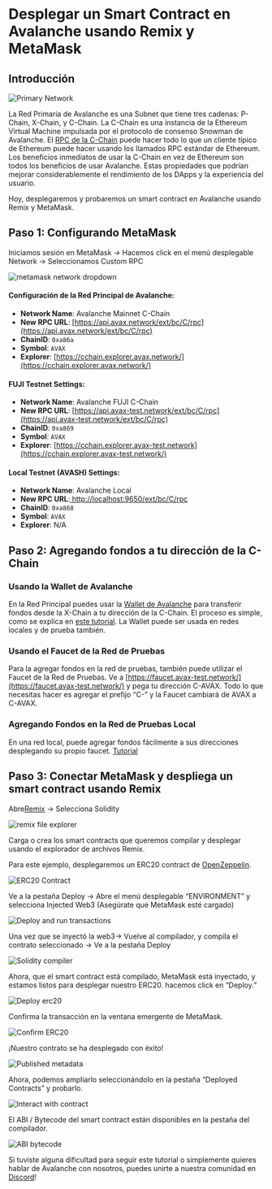 # Desplegar un Smart Contract en Avalanche usando Remix y MetaMask

## Introducción

![Primary Network](../../../.gitbook/assets/primary-network.png)

La Red Primaria de Avalanche es una Subnet que tiene tres cadenas: P-Chain, X-Chain, y C-Chain. La C-Chain es una instancia de la Ethereum Virtual Machine impulsada por el protocolo de consenso Snowman de Avalanche. El [RPC de la C-Chain](../../avalanchego-apis/contract-chain-c-chain-api.md) puede hacer todo lo que un cliente típico de Ethereum puede hacer usando los llamados RPC estándar de Ethereum. Los beneficios inmediatos de usar la C-Chain en vez de Ethereum son todos los beneficios de usar Avalanche. Estas propiedades que podrían mejorar considerablemente el rendimiento de los DApps y la experiencia del usuario.

Hoy, desplegaremos y probaremos un smart contract en Avalanche usando Remix y MetaMask.

## Paso 1: Configurando MetaMask

Iniciamos sesión en MetaMask -&gt; Hacemos click en el menú desplegable Network -&gt; Seleccionamos Custom RPC

![metamask network dropdown](../../../.gitbook/assets/metamask-network-dropdown.png)

#### **Configuración de la Red Principal de Avalanche:**

* **Network Name**: Avalanche Mainnet C-Chain
* **New RPC URL**: [https://api.avax.network/ext/bc/C/rpc](https://api.avax.network/ext/bc/C/rpc)
* **ChainID**: `0xa86a`
* **Symbol**: `AVAX`
* **Explorer**: [https://cchain.explorer.avax.network/](https://cchain.explorer.avax.network/)

#### **FUJI Testnet Settings:**

* **Network Name**: Avalanche FUJI C-Chain
* **New RPC URL**: [https://api.avax-test.network/ext/bc/C/rpc](https://api.avax-test.network/ext/bc/C/rpc)
* **ChainID**: `0xa869`
* **Symbol**: `AVAX`
* **Explorer**: [https://cchain.explorer.avax-test.network](https://cchain.explorer.avax-test.network/)

#### **Local Testnet \(AVASH\) Settings:**

* **Network Name**: Avalanche Local
* **New RPC URL**:[ ](http://localhost:9650/ext/bc/C/rpc)[http://localhost:9650/ext/bc/C/rpc](http://localhost:9650/ext/bc/C/rpc)
* **ChainID**: `0xa868`
* **Symbol**: `AVAX`
* **Explorer**: N/A

## Paso 2: Agregando fondos a tu dirección de la C-Chain

### **Usando la Wallet de Avalanche**

En la Red Principal puedes usar la [Wallet de Avalanche](https://wallet.avax.network/) para transferir fondos desde la X-Chain a tu dirección de la C-Chain. El proceso es simple, como se explica en [este tutorial](../platform/transfer-avax-between-x-chain-and-c-chain.md). La Wallet puede ser usada en redes locales y de prueba también.

### **Usando el Faucet de la Red de Pruebas**

Para la agregar fondos en la red de pruebas, también puede utilizar el Faucet de la Red de Pruebas. Ve a [https://faucet.avax-test.network/](https://faucet.avax-test.network/) y pega tu dirección C-AVAX. Todo lo que necesitas hacer es agregar el prefijo “C-” y la Faucet cambiará de AVAX a C-AVAX.

### Agregando Fondos en la Red de Pruebas Local

En una red local, puede agregar fondos fácilmente a sus direcciones desplegando su propio faucet. [Tutorial](https://medium.com/avalabs/the-ava-platform-tools-pt-2-the-ava-faucet-48f28da57146)

## Paso 3: Conectar MetaMask y despliega un smart contract usando Remix

Abre[Remix](https://remix.ethereum.org/) -&gt; Selecciona Solidity

![remix file explorer](../../../.gitbook/assets/remix-file-explorer.png)

Carga o crea los smart contracts que queremos compilar y desplegar usando el explorador de archivos Remix.

Para este ejemplo, desplegaremos un ERC20 contract de [OpenZeppelin](https://openzeppelin.com/contracts).

![ERC20 Contract](../../../.gitbook/assets/erc20-contract.png)

Ve a la pestaña Deploy -&gt; Abre el menú desplegable “ENVIRONMENT” y selecciona Injected Web3 \(Asegúrate que MetaMask esté cargado\)

![Deploy and run transactions](../../../.gitbook/assets/deploy-and-run-transactions.png)

Una vez que se inyectó la web3-&gt; Vuelve al compilador, y compila el contrato seleccionado -&gt; Ve a la pestaña Deploy 

![Solidity compiler](../../../.gitbook/assets/solidity-compiler.png)

Ahora, que el smart contract está compilado, MetaMask está inyectado, y estamos listos para desplegar nuestro ERC20. hacemos click en “Deploy.”

![Deploy erc20](../../../.gitbook/assets/deploy-erc20.png)

Confirma la transacción en la ventana emergente de MetaMask.

![Confirm ERC20](../../../.gitbook/assets/confirm-erc20.png)

¡Nuestro contrato se ha desplegado con éxito!

![Published metadata](../../../.gitbook/assets/published-metadata.png)

Ahora, podemos ampliarlo seleccionándolo en la pestaña “Deployed Contracts” y probarlo.

![Interact with contract](../../../.gitbook/assets/interact-with-contract.png)

El ABI / Bytecode del smart contract están disponibles en la pestaña del compilador.

![ABI bytecode](../../../.gitbook/assets/abi-bytecode.png)

Si tuviste alguna dificultad para seguir este tutorial o simplemente quieres hablar de Avalanche con nosotros, puedes unirte a nuestra comunidad en [Discord](https://chat.avalabs.org/)!

<!--stackedit_data:
eyJoaXN0b3J5IjpbLTIwMjc0MDcxMTNdfQ==
-->